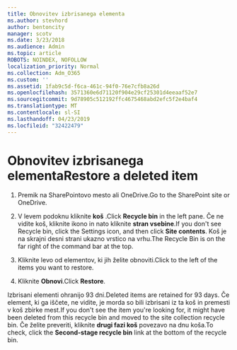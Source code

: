 ```yaml
---
title: Obnovitev izbrisanega elementa
ms.author: stevhord
author: bentoncity
manager: scotv
ms.date: 3/23/2018
ms.audience: Admin
ms.topic: article
ROBOTS: NOINDEX, NOFOLLOW
localization_priority: Normal
ms.collection: Adm_O365
ms.custom: ''
ms.assetid: 1fab9c5d-f6ca-461c-94f0-76e7cfb8a26d
ms.openlocfilehash: 3571360e6d71120f904e29cf25301d4eeaaf52e7
ms.sourcegitcommit: 9d78905c512192ffc4675468abd2efc5f2e4baf4
ms.translationtype: MT
ms.contentlocale: sl-SI
ms.lasthandoff: 04/23/2019
ms.locfileid: "32422479"
---
```

# <a name="restore-a-deleted-item"></a><span data-ttu-id="573f0-102">Obnovitev izbrisanega elementa</span><span class="sxs-lookup"><span data-stu-id="573f0-102">Restore a deleted item</span></span>

1. <span data-ttu-id="573f0-103">Premik na SharePointovo mesto ali OneDrive.</span><span class="sxs-lookup"><span data-stu-id="573f0-103">Go to the SharePoint site or OneDrive.</span></span>
    
2. <span data-ttu-id="573f0-104">V levem podoknu kliknite **koš** .</span><span class="sxs-lookup"><span data-stu-id="573f0-104">Click **Recycle bin** in the left pane.</span></span> <span data-ttu-id="573f0-105">Če ne vidite koš, kliknite ikono in nato kliknite **stran vsebine**.</span><span class="sxs-lookup"><span data-stu-id="573f0-105">If you don't see Recycle bin, click the Settings icon, and then click **Site contents**.</span></span> <span data-ttu-id="573f0-106">Koš je na skrajni desni strani ukazno vrstico na vrhu.</span><span class="sxs-lookup"><span data-stu-id="573f0-106">The Recycle Bin is on the far right of the command bar at the top.</span></span>
    
3. <span data-ttu-id="573f0-107">Kliknite levo od elementov, ki jih želite obnoviti.</span><span class="sxs-lookup"><span data-stu-id="573f0-107">Click to the left of the items you want to restore.</span></span>
    
4. <span data-ttu-id="573f0-108">Kliknite **Obnovi**.</span><span class="sxs-lookup"><span data-stu-id="573f0-108">Click **Restore**.</span></span>
    
<span data-ttu-id="573f0-109">Izbrisani elementi ohranijo 93 dni.</span><span class="sxs-lookup"><span data-stu-id="573f0-109">Deleted items are retained for 93 days.</span></span> <span data-ttu-id="573f0-110">Če element, ki ga iščete, ne vidite, je morda so bili izbrisani iz ta koš in premesti v koš zbirke mest.</span><span class="sxs-lookup"><span data-stu-id="573f0-110">If you don't see the item you're looking for, it might have been deleted from this recycle bin and moved to the site collection recycle bin.</span></span> <span data-ttu-id="573f0-111">Če želite preveriti, kliknite **drugi fazi koš** povezavo na dnu koša.</span><span class="sxs-lookup"><span data-stu-id="573f0-111">To check, click the **Second-stage recycle bin** link at the bottom of the recycle bin.</span></span> 
  

